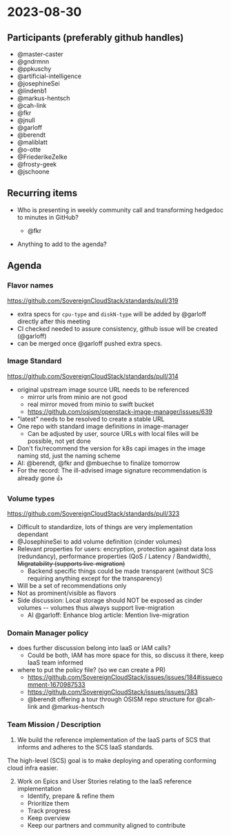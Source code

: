 # 2023-08-30
## Participants (preferably github handles)

- @master-caster
- @gndrmnn
- @ppkuschy
- @artificial-intelligence
- @josephineSei
- @lindenb1
- @markus-hentsch
- @cah-link
- @fkr
- @jnull
- @garloff
- @berendt
- @maliblatt
- @o-otte
- @FriederikeZelke
- @frosty-geek
- @jschoone

## Recurring items

- Who is presenting in weekly community call and transforming hedgedoc to minutes in GitHub?
  - @fkr
  
- Anything to add to the agenda?

## Agenda

### Flavor names

https://github.com/SovereignCloudStack/standards/pull/319

- extra specs for `cpu-type` and `diskN-type` will be added by @garloff directly after this meeting
- CI checked needed to assure consistency, github issue will be created (@garloff)
- can be merged once @garloff pushed extra specs.

### Image Standard

https://github.com/SovereignCloudStack/standards/pull/314
- original upstream image source URL needs to be referenced
    - mirror urls from minio are not good
    - real mirror moved from minio to swift bucket
    - https://github.com/osism/openstack-image-manager/issues/639
- "latest" needs to be resolved to create a stable URL
- One repo with standard image definitions in image-manager
    - Can be adjusted by user, source URLs with local files will be possible, not yet done
- Don't fix/recommend the version for k8s capi images in the image naming std, just the naming scheme
- AI: @berendt, @fkr and @mbuechse to finalize tomorrow 
- For the record: The ill-advised image signature recommendation is already gone :thumbsup:


### Volume types

https://github.com/SovereignCloudStack/standards/pull/323
* Difficult to standardize, lots of things are very implementation dependant
* @JosephineSei to add volume definition (cinder volumes)
* Relevant properties for users: encryption, protection against data loss (redundancy), performance properties (QoS / Latency / Bandwidth), ~~Migratability (supports live-migration)~~
    * Backend specific things could be made transparent (without SCS requiring anything except for the transparency)
* Will be a set of recommendations only
* Not as prominent/visible as flavors
* Side discussion: Local storage should NOT be exposed as cinder volumes -- volumes thus always support live-migration
    * AI @garloff: Enhance blog article: Mention live-migration

### Domain Manager policy

- does further discussion belong into IaaS or IAM calls?
    - Could be both, IAM has more space for this, so discuss it there, keep IaaS team informed
- where to put the policy file? (so we can create a PR)
    - https://github.com/SovereignCloudStack/issues/issues/184#issuecomment-1670987533
    - https://github.com/SovereignCloudStack/issues/issues/383
    - @berendt offering a tour through OSISM repo structure for @cah-link and @markus-hentsch

### Team Mission / Description

1) We build the reference implementation of the IaaS parts of SCS that informs and adheres to the SCS IaaS standards.

The high-level (SCS) goal is to make deploying and operating conforming cloud infra easier.

2) Work on Epics and User Stories relating to the IaaS reference implementation
    - Identify, prepare & refine them
    - Prioritize them
    - Track progress
    - Keep overview
    - Keep our partners and community aligned to contribute

